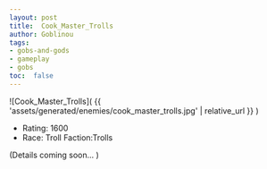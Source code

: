 ```yaml
---
layout: post
title:  Cook_Master_Trolls
author: Goblinou
tags:
- gobs-and-gods
- gameplay
- gobs
toc:  false
---
```


![Cook_Master_Trolls]( {{ 'assets/generated/enemies/cook_master_trolls.jpg' | relative_url }} )
- Rating: 1600
- Race: Troll  Faction:Trolls

(Details coming soon... )
